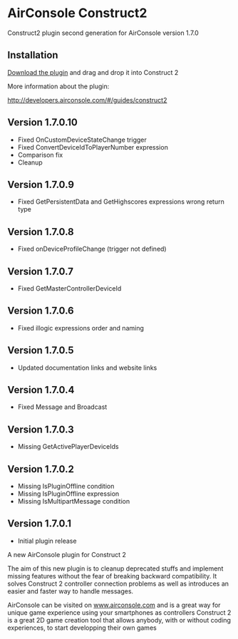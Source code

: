 # AirConsole Construct2
Construct2 plugin second generation for AirConsole version 1.7.0

## Installation
[Download the plugin](c2airconsole.c2addon) and drag and drop it into Construct 2

More information about the plugin:

http://developers.airconsole.com/#/guides/construct2

## Version 1.7.0.10
* Fixed OnCustomDeviceStateChange trigger
* Fixed ConvertDeviceIdToPlayerNumber expression
* Comparison fix
* Cleanup

## Version 1.7.0.9
* Fixed GetPersistentData and GetHighscores expressions wrong return type

## Version 1.7.0.8
* Fixed onDeviceProfileChange (trigger not defined)

## Version 1.7.0.7
* Fixed GetMasterControllerDeviceId

## Version 1.7.0.6
* Fixed illogic expressions order and naming

## Version 1.7.0.5
* Updated documentation links and website links

## Version 1.7.0.4
* Fixed Message and Broadcast

## Version 1.7.0.3
* Missing GetActivePlayerDeviceIds

## Version 1.7.0.2
* Missing IsPluginOffline condition
* Missing IsPluginOffline expression
* Missing IsMultipartMessage condition

## Version 1.7.0.1
* Initial plugin release


A new AirConsole plugin for Construct 2

The aim of this new plugin is to cleanup deprecated stuffs and implement missing features without the fear of breaking backward compatibility.
It solves Construct 2 controller connection problems as well as introduces an easier and faster way to handle messages.

AirConsole can be visited on www.airconsole.com and is a great way for unique game experience using your smartphones as controllers
Construct 2 is a great 2D game creation tool that allows anybody, with or without coding experiences, to start developping their own games
